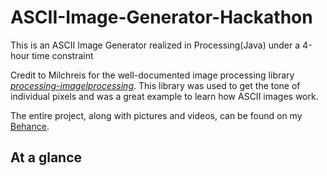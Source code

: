 # ASCII-Image-Generator-Hackathon
This is an ASCII Image Generator realized in Processing(Java) under a 4-hour time constraint

Credit to Milchreis for the well-documented image processing library [*processing-imagelprocessing*](https://github.com/milchreis/processing-imageprocessing). This library was used to get the tone of individual pixels and was a great example to learn how ASCII images work.

The entire project, along with pictures and videos, can be found on my [Behance](https://www.behance.net/gallery/185467187/Flow-Fields-Hackathon-Project).

## At a glance
